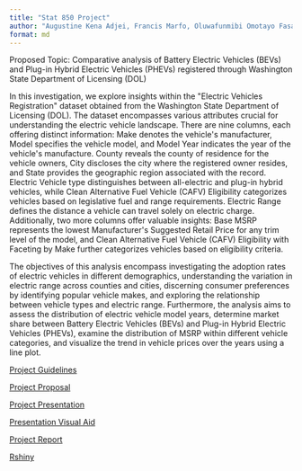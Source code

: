 ```yaml
---
title: "Stat 850 Project"
author: "Augustine Kena Adjei, Francis Marfo, Oluwafunmibi Omotayo Fasanya"
format: md
---
```


Proposed Topic: Comparative analysis of Battery Electric Vehicles (BEVs) and Plug-in Hybrid Electric Vehicles (PHEVs) registered through Washington State Department of Licensing (DOL)

In this investigation, we explore insights within the "Electric Vehicles Registration" dataset obtained from the Washington State Department of Licensing (DOL). The dataset encompasses various attributes crucial for understanding the electric vehicle landscape. There are nine columns, each offering distinct information: Make denotes the vehicle's manufacturer, Model specifies the vehicle model, and Model Year indicates the year of the vehicle's manufacture. County reveals the county of residence for the vehicle owners, City discloses the city where the registered owner resides, and State provides the geographic region associated with the record. Electric Vehicle type distinguishes between all-electric and plug-in hybrid vehicles, while Clean Alternative Fuel Vehicle (CAFV) Eligibility categorizes vehicles based on legislative fuel and range requirements. Electric Range defines the distance a vehicle can travel solely on electric charge. Additionally, two more columns offer valuable insights: Base MSRP represents the lowest Manufacturer's Suggested Retail Price for any trim level of the model, and Clean Alternative Fuel Vehicle (CAFV) Eligibility with Faceting by Make further categorizes vehicles based on eligibility criteria.

The objectives of this analysis encompass investigating the adoption rates of electric vehicles in different demographics, understanding the variation in electric range across counties and cities, discerning consumer preferences by identifying popular vehicle makes, and exploring the relationship between vehicle types and electric range. Furthermore, the analysis aims to assess the distribution of electric vehicle model years, determine market share between Battery Electric Vehicles (BEVs) and Plug-in Hybrid Electric Vehicles (PHEVs), examine the distribution of MSRP within different vehicle categories, and visualize the trend in vehicle prices over the years using a line plot.

[Project Guidelines](guidelines.qmd)

[Project Proposal](proposal.qmd)

[Project Presentation]() <!-- Add a link to your Youtube presentation -->

[Presentation Visual Aid](Slides_Kena_Francis_Oluwafunmibi.pdf) <!-- Change this to link to your visual aid -->

[Project Report](report.qmd)

[Rshiny](RShinyProject..firstpart.R)
